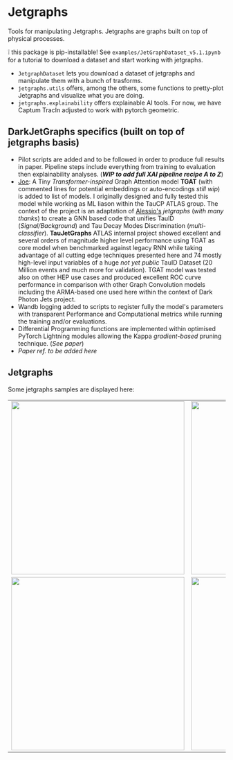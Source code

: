 # Jetgraphs
Tools for manipulating Jetgraphs. Jetgraphs are graphs built on top of physical processes. 

:grey_exclamation: this package is pip-installable! See `examples/JetGraphDataset_v5.1.ipynb` for a tutorial to download a dataset and start working with jetgraphs.

- `JetgraphDataset` lets you download a dataset of jetgraphs and manipulate them with a bunch of trasforms.
- `jetgraphs.utils` offers, among the others, some functions to pretty-plot Jetgraphs and visualize what you are doing.
- `jetgraphs.explainability` offers explainable AI tools. For now, we have Captum TracIn adjusted to work with pytorch geometric.

## DarkJetGraphs specifics (built on top of jetgraphs basis)
- Pilot scripts are added and to be followed in order to produce full results in paper. Pipeline steps include everything from training to evaluation then explainability analyses. (***WIP to add full XAI pipeline recipe A to Z***)
- [Joe](https://github.com/carmigna): A Tiny _Transformer-inspired_ Graph Attention model __TGAT__ (with commented lines for potential embeddings or auto-encodings _still wip_) is added to list of models. I originally designed and fully tested this model while working as ML liason within the TauCP ATLAS group. The context of the project is an adaptation of [Alessio's](https://github.com/alessiodevoto) _jetgraphs_ (_with many thanks_) to create a GNN based code that unifies TauID (_Signal/Background_) and Tau Decay Modes Discrimination (_multi-classifier_). __TauJetGraphs__ ATLAS internal project showed excellent and several orders of magnitude higher level performance using TGAT as core model when benchmarked against legacy RNN while taking advantage of all cutting edge techniques presented here and 74 mostly high-level input variables of a huge _not yet public_ TauID Dataset (20 Million events and much more for validation). TGAT model was tested also on other HEP use cases and produced excellent ROC curve performance in comparison with other Graph Convolution models including the ARMA-based one used here within the context of Dark Photon Jets project.     
- Wandb logging added to scripts to register fully the model's parameters with transparent Performance and Computational metrics while running the training and/or evaluations.
- Differential Programming functions are implemented within optimised PyTorch Lightning modules allowing the Kappa _gradient-based_ pruning technique. (*See paper*)
- _Paper ref. to be added here_ 

## Jetgraphs

Some jetgraphs samples are displayed here:

| | |
|:-------------------------:|:-------------------------:|
|<img width="400" src="https://github.com/alessiodevoto/jetgraphs/blob/main/images/g0.png?raw=true">  |  <img width="400" src="https://github.com/alessiodevoto/jetgraphs/blob/main/images/g1.png?raw=true">|
|<img width="400"  src="https://github.com/alessiodevoto/jetgraphs/blob/main/images/g2.png?raw=true">  |  <img width="400" src="https://github.com/alessiodevoto/jetgraphs/blob/main/images/g4.png?raw=true">|

